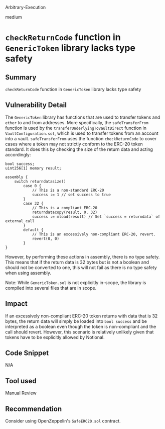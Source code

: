 Arbitrary-Execution

medium

# `checkReturnCode` function in `GenericToken` library lacks type safety

## Summary
`checkReturnCode` function in `GenericToken` library lacks type safety

## Vulnerability Detail
The `GenericToken` library has functions that are used to transfer tokens and `ether` to and from addresses. More specifically, the `safeTransferFrom` function is used by the `transferUnderlyingToVaultDirect` function in `VaultConfiguration.sol`, which is used to transfer tokens from an account into a vault. `safeTransferFrom` uses the function `checkReturnCode` to cover cases where a token may not strictly conform to the ERC-20 token standard. It does this by checking the size of the return data and acting accordingly:

```solidity
bool success;
uint256[1] memory result;

assembly {
    switch returndatasize()
        case 0 {
            // This is a non-standard ERC-20
            success := 1 // set success to true
        }
        case 32 {
            // This is a compliant ERC-20
            returndatacopy(result, 0, 32)
            success := mload(result) // Set `success = returndata` of external call
        }
        default {
            // This is an excessively non-compliant ERC-20, revert.
            revert(0, 0)
        }
}
```
However, by performing these actions in assembly, there is no type safety. This means that if the return data is 32 bytes but is not a boolean and should not be converted to one, this will not fail as there is no type safety when using assembly.

Note: While `GenericToken.sol` is not explicitly in-scope, the library is compiled into several files that are in scope.

## Impact
If an excessively non-compliant ERC-20 token returns with data that is 32 bytes, the return data will simply be loaded into `bool success` and be interpreted as a boolean even though the token is non-compliant and the call should revert. However, this scenario is relatively unlikely given that tokens have to be explicitly allowed by Notional.

## Code Snippet
N/A

## Tool used

Manual Review

## Recommendation
Consider using OpenZeppelin's `SafeERC20.sol` contract.
